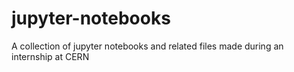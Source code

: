 # jupyter-notebooks
A collection of jupyter notebooks and related files made during an internship at CERN
